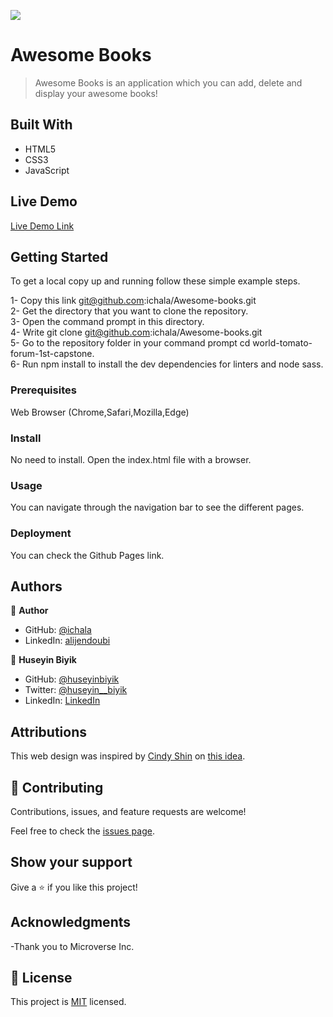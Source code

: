 ![](https://img.shields.io/badge/Microverse-blueviolet)

# Awesome Books

> Awesome Books is an application which you can add, delete and display your awesome books!

## Built With

- HTML5
- CSS3
- JavaScript

## Live Demo

[Live Demo Link](#)

## Getting Started

To get a local copy up and running follow these simple example steps.

1- Copy this link git@github.com:ichala/Awesome-books.git <br>
2- Get the directory that you want to clone the repository. <br>
3- Open the command prompt in this directory. <br>
4- Write git clone git@github.com:ichala/Awesome-books.git <br>
5- Go to the repository folder in your command prompt cd world-tomato-forum-1st-capstone. <br>
6- Run npm install to install the dev dependencies for linters and node sass.

### Prerequisites

Web Browser (Chrome,Safari,Mozilla,Edge)

### Install

No need to install. Open the index.html file with a browser.

### Usage

You can navigate through the navigation bar to see the different pages.

### Deployment

You can check the Github Pages link.

## Authors

👤 **Author**

- GitHub: [@ichala](https://github.com/ichala/)
- LinkedIn: [alijendoubi](https://www.linkedin.com/in/alijendoubi/)

👤 **Huseyin Biyik**

- GitHub: [@huseyinbiyik](https://github.com/huseyinbiyik)
- Twitter: [@huseyin__biyik](https://twitter.com/huseyin__biyik)
- LinkedIn: [LinkedIn](https://www.linkedin.com/in/huseyin-b%C4%B1y%C4%B1k/)

## Attributions

This web design was inspired by [Cindy Shin](https://www.behance.net/adagio07)
on [this idea](https://www.behance.net/gallery/29845175/CC-Global-Summit-2015).

## 🤝 Contributing

Contributions, issues, and feature requests are welcome!

Feel free to check the [issues page](../../issues/).

## Show your support

Give a ⭐️ if you like this project!

## Acknowledgments

-Thank you to Microverse Inc.

## 📝 License

This project is [MIT](./MIT.md) licensed.